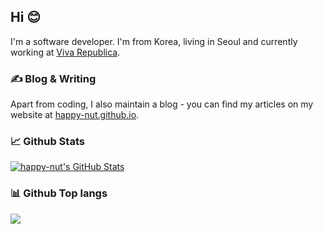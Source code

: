 ## Hi 😊

I'm a software developer. I'm from Korea, living in Seoul and currently working at [Viva Republica](https://toss.im/).

### ✍️ Blog & Writing

Apart from coding, I also maintain a blog - you can find my articles on my website at [happy-nut.github.io](https://happy-nut.github.io/).

### 📈 Github Stats

<a href="https://github.com/happy-nut/happy-nut">
  <img align="center" src="https://github-readme-stats.vercel.app/api?username=happy-nut&count_private=true&show_icons=true&hide_title=true&include_all_commits=true" alt="happy-nut's GitHub Stats" />
</a>

### 📊 Github Top langs

<a href="https://github.com/happy-nut/happy-nut">
  <img align="center" src="https://github-readme-stats.vercel.app/api/top-langs/?username=happy-nut&hide=objective-c,html&hide_title=true" />
</a>

